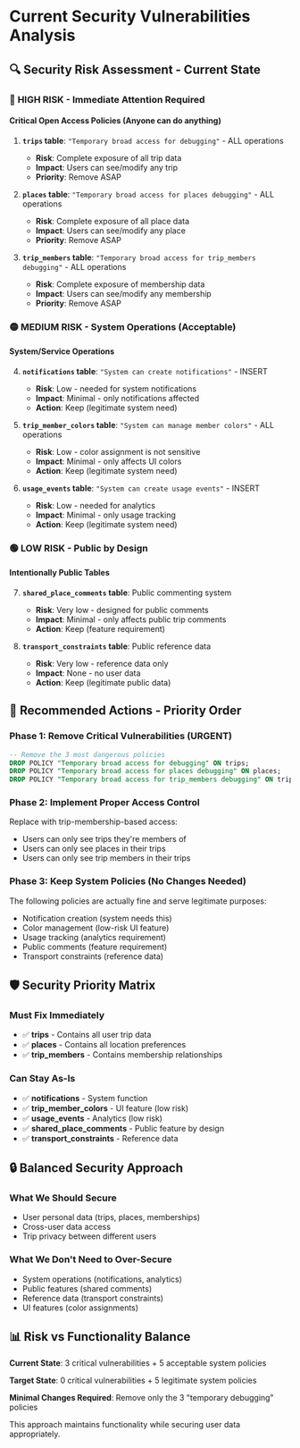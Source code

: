 # Current Security Vulnerabilities Analysis

## 🔍 **Security Risk Assessment - Current State**

### 🔴 **HIGH RISK - Immediate Attention Required**

#### **Critical Open Access Policies (Anyone can do anything)**
1. **`trips` table**: `"Temporary broad access for debugging"` - ALL operations
   - **Risk**: Complete exposure of all trip data
   - **Impact**: Users can see/modify any trip
   - **Priority**: Remove ASAP

2. **`places` table**: `"Temporary broad access for places debugging"` - ALL operations  
   - **Risk**: Complete exposure of all place data
   - **Impact**: Users can see/modify any place
   - **Priority**: Remove ASAP

3. **`trip_members` table**: `"Temporary broad access for trip_members debugging"` - ALL operations
   - **Risk**: Complete exposure of membership data
   - **Impact**: Users can see/modify any membership
   - **Priority**: Remove ASAP

### 🟡 **MEDIUM RISK - System Operations (Acceptable)**

#### **System/Service Operations**
4. **`notifications` table**: `"System can create notifications"` - INSERT
   - **Risk**: Low - needed for system notifications
   - **Impact**: Minimal - only notifications affected
   - **Action**: Keep (legitimate system need)

5. **`trip_member_colors` table**: `"System can manage member colors"` - ALL operations
   - **Risk**: Low - color assignment is not sensitive
   - **Impact**: Minimal - only affects UI colors
   - **Action**: Keep (legitimate system need)

6. **`usage_events` table**: `"System can create usage events"` - INSERT
   - **Risk**: Low - needed for analytics
   - **Impact**: Minimal - only usage tracking
   - **Action**: Keep (legitimate system need)

### 🟢 **LOW RISK - Public by Design**

#### **Intentionally Public Tables**
7. **`shared_place_comments` table**: Public commenting system
   - **Risk**: Very low - designed for public comments
   - **Impact**: Minimal - only affects public trip comments
   - **Action**: Keep (feature requirement)

8. **`transport_constraints` table**: Public reference data
   - **Risk**: Very low - reference data only
   - **Impact**: None - no user data
   - **Action**: Keep (legitimate public data)

## 🎯 **Recommended Actions - Priority Order**

### **Phase 1: Remove Critical Vulnerabilities (URGENT)**
```sql
-- Remove the 3 most dangerous policies
DROP POLICY "Temporary broad access for debugging" ON trips;
DROP POLICY "Temporary broad access for places debugging" ON places;  
DROP POLICY "Temporary broad access for trip_members debugging" ON trip_members;
```

### **Phase 2: Implement Proper Access Control**
Replace with trip-membership-based access:
- Users can only see trips they're members of
- Users can only see places in their trips  
- Users can only see trip members in their trips

### **Phase 3: Keep System Policies (No Changes Needed)**
The following policies are actually fine and serve legitimate purposes:
- Notification creation (system needs this)
- Color management (low-risk UI feature)
- Usage tracking (analytics requirement)
- Public comments (feature requirement)
- Transport constraints (reference data)

## 🛡️ **Security Priority Matrix**

### **Must Fix Immediately**
- ✅ **trips** - Contains all user trip data
- ✅ **places** - Contains all location preferences  
- ✅ **trip_members** - Contains membership relationships

### **Can Stay As-Is**
- ✅ **notifications** - System function
- ✅ **trip_member_colors** - UI feature (low risk)
- ✅ **usage_events** - Analytics (low risk)
- ✅ **shared_place_comments** - Public feature by design
- ✅ **transport_constraints** - Reference data

## 🔒 **Balanced Security Approach**

### **What We Should Secure**
- User personal data (trips, places, memberships)
- Cross-user data access
- Trip privacy between different users

### **What We Don't Need to Over-Secure**
- System operations (notifications, analytics)
- Public features (shared comments)
- Reference data (transport constraints)  
- UI features (color assignments)

## 📊 **Risk vs Functionality Balance**

**Current State**: 3 critical vulnerabilities + 5 acceptable system policies

**Target State**: 0 critical vulnerabilities + 5 legitimate system policies

**Minimal Changes Required**: Remove only the 3 "temporary debugging" policies

This approach maintains functionality while securing user data appropriately.